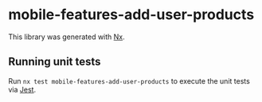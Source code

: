 # mobile-features-add-user-products

This library was generated with [Nx](https://nx.dev).

## Running unit tests

Run `nx test mobile-features-add-user-products` to execute the unit tests via [Jest](https://jestjs.io).
